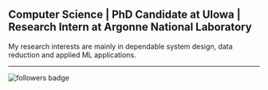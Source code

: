 ## Computer Science | PhD Candidate at UIowa | Research Intern at Argonne National Laboratory


 My research interests are mainly in dependable system design, data reduction and applied ML applications.  
 
---
![followers badge](https://img.shields.io/badge/followers-17-blue)


